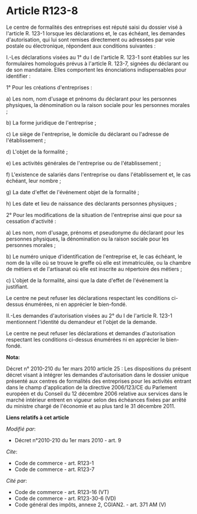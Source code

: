 # Article R123-8

Le centre de formalités des entreprises est réputé saisi du dossier visé à l'article R. 123-1 lorsque les déclarations et, le
cas échéant, les demandes d'autorisation, qui lui sont remises directement ou adressées par voie postale ou électronique,
répondent aux conditions suivantes : 

I.-Les déclarations visées au 1° du I de l'article R. 123-1 sont établies sur les formulaires homologués prévus à l'article
R. 123-7, signées du déclarant ou de son mandataire. Elles comportent les énonciations indispensables pour identifier : 

1° Pour les créations d'entreprises : 

a) Les nom, nom d'usage et prénoms du déclarant pour les personnes physiques, la dénomination ou la raison sociale pour les
personnes morales ; 

b) La forme juridique de l'entreprise ; 

c) Le siège de l'entreprise, le domicile du déclarant ou l'adresse de l'établissement ; 

d) L'objet de la formalité ; 

e) Les activités générales de l'entreprise ou de l'établissement ; 

f) L'existence de salariés dans l'entreprise ou dans l'établissement et, le cas échéant, leur nombre ; 

g) La date d'effet de l'événement objet de la formalité ; 

h) Les date et lieu de naissance des déclarants personnes physiques ; 

2° Pour les modifications de la situation de l'entreprise ainsi que pour sa cessation d'activité : 

a) Les nom, nom d'usage, prénoms et pseudonyme du déclarant pour les personnes physiques, la dénomination ou la raison
sociale pour les personnes morales ; 

b) Le numéro unique d'identification de l'entreprise et, le cas échéant, le nom de la ville où se trouve le greffe où elle
est immatriculée, ou la chambre de métiers et de l'artisanat où elle est inscrite au répertoire des métiers ; 

c) L'objet de la formalité, ainsi que la date d'effet de l'événement la justifiant. 

Le centre ne peut refuser les déclarations respectant les conditions ci-dessus énumérées, ni en apprécier le bien-fondé. 

II.-Les demandes d'autorisation visées au 2° du I de l'article R. 123-1 mentionnent l'identité du demandeur et l'objet de la
demande. 

Le centre ne peut refuser les déclarations et demandes d'autorisation respectant les conditions ci-dessus énumérées ni en
apprécier le bien-fondé.

**Nota:**

Décret n° 2010-210 du 1er mars 2010 article 25 : Les dispositions du présent décret visant à intégrer les demandes
d'autorisation dans le dossier unique présenté aux centres de formalités des entreprises pour les activités entrant dans le
champ d'application de la directive 2006/123/CE du Parlement européen et du Conseil du 12 décembre 2006 relative aux services
dans le marché intérieur entrent en vigueur selon des échéances fixées par arrêté du ministre chargé de l'économie et au plus
tard le 31 décembre 2011.

**Liens relatifs à cet article**

_Modifié par_:

  - Décret n°2010-210 du 1er mars 2010 - art. 9

_Cite_:

  - Code de commerce - art. R123-1
  - Code de commerce - art. R123-7

_Cité par_:

  - Code de commerce - art. R123-16 (VT)
  - Code de commerce - art. R123-30-6 (VD)
  - Code général des impôts, annexe 2, CGIAN2. - art. 371 AM (V)
